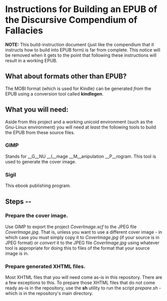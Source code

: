 # Instructions for Building an EPUB of the Discursive Compendium of Fallacies
__NOTE:__ This build-instruction document (just like the
compendium that it instructs how to build into EPUB form)
is far from complete.
This notice will be removed when it gets to the point that
following these instructions will result in a working EPUB.

## What about formats other than EPUB?
The MOBI format (which is used for Kindle) can be generated _from_
the EPUB using a conversion tool called __kindlegen__.

## What you will need:
Aside from this project and a working unicoid environment
(such as the Gnu-Linux environment) you will need at _least_
the following tools to build the EPUB from these source files.

### GIMP
Stands for __G__NU __I__mage __M__anipulation __P__rogram.
This tool is used to generate the cover image.

### Sigil
This ebook publishing program.

## Steps --

### Prepare the cover image.
Use GIMP to export the project _CoverImage.xcf_ to
the JPEG file _CoverImage.jpg_.
That is, unless you want to use a different cover
image - in which case you must simply copy it to
_CoverImage.jpg_ (if your source is in JPEG format)
or _convert_ it to the JPEG file _CoverImage.jpg_
using whatever tool is appropriate for doing this
to files of the format that your source image is in.

### Prepare generated XHTML files.
Most XHTML files that you will need
come as-is in this repository.
There are a few exceptions to this.
To prepare those XHTML files that
do not come ready as-is in the repository,
use the __sh__ utility to run the
script _prepare.sh_ - which is in the
repository's main directory.
